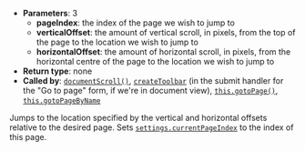 * **Parameters**: 3
    * **pageIndex**: the index of the page we wish to jump to
    * **verticalOffset**: the amount of vertical scroll, in pixels, from the
      top of the page to the location we wish to jump to
    * **horizontalOffset**: the amount of horizontal scroll, in pixels, from the
      horizontal centre of the page to the location we wish to jump to
* **Return type**: none
* **Called by**: [`documentScroll()`](#documentScroll),
  [`createToolbar`](#createToolbar) (in the submit handler for the "Go to page"
  form, if we're in document view), [`this.gotoPage()`](#this.gotoPage),
  [`this.gotoPageByName`](#this.gotoPageByName)

Jumps to the location specified by the vertical and horizontal offsets relative
to the desired page. Sets [`settings.currentPageIndex`](#MONKEY) to the index
of this page.
